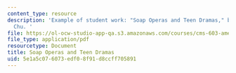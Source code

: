 ```yaml
---
content_type: resource
description: 'Example of student work: "Soap Operas and Teen Dramas," by Katharine
  Chu. '
file: https://ol-ocw-studio-app-qa.s3.amazonaws.com/courses/cms-603-american-soap-operas-spring-2008/5e1a5c076073edf08f91d8ccff705891_chu.pdf
file_type: application/pdf
resourcetype: Document
title: Soap Operas and Teen Dramas
uid: 5e1a5c07-6073-edf0-8f91-d8ccff705891
---
```

